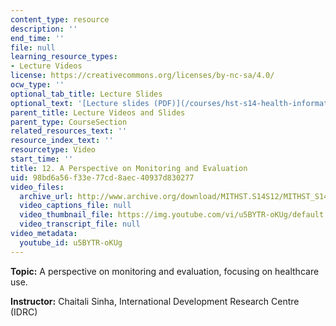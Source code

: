 ```yaml
---
content_type: resource
description: ''
end_time: ''
file: null
learning_resource_types:
- Lecture Videos
license: https://creativecommons.org/licenses/by-nc-sa/4.0/
ocw_type: ''
optional_tab_title: Lecture Slides
optional_text: '[Lecture slides (PDF)](/courses/hst-s14-health-information-systems-to-improve-quality-of-care-in-resource-poor-settings-spring-2012/resources/mithst_s14s12_lec19_1114)'
parent_title: Lecture Videos and Slides
parent_type: CourseSection
related_resources_text: ''
resource_index_text: ''
resourcetype: Video
start_time: ''
title: 12. A Perspective on Monitoring and Evaluation
uid: 98bd6a56-f33e-77cd-8aec-40937d830277
video_files:
  archive_url: http://www.archive.org/download/MITHST.S14S12/MITHST_S14S12_lec12_300k.mp4
  video_captions_file: null
  video_thumbnail_file: https://img.youtube.com/vi/u5BYTR-oKUg/default.jpg
  video_transcript_file: null
video_metadata:
  youtube_id: u5BYTR-oKUg
---
```


**Topic:** A perspective on monitoring and evaluation, focusing on healthcare use.

**Instructor:** Chaitali Sinha, International Development Research Centre (IDRC)

